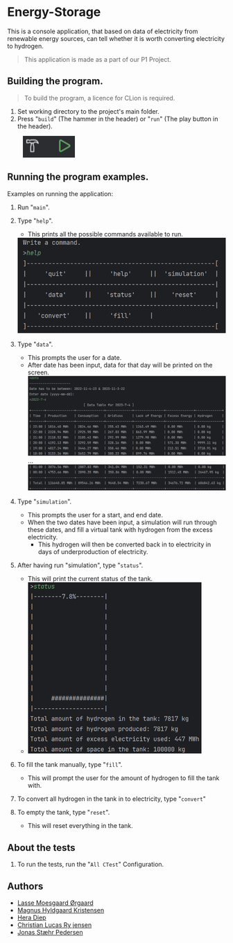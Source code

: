 # Energy-Storage

This is a console application, that based on data of electricity from renewable energy
sources, can tell whether it is worth converting electricity to hydrogen.

> This application is made as a part of our P1 Project.

## Building the program.
> To build the program, a licence for CLion is required.

1) Set working directory to the project's main folder.
2) Press "`build`" (The hammer in the header) or "`run`" (The play button in the header).

<img src="img/buttons.png" width="120" style="margin-left:36px">



## Running the program examples.

Examples on running the application:

1) Run "`main`".
1) Type "`help`".
    * This prints all the possible commands available to run.
    <img alt="Help example" src="img/help.png" width=480>

2) Type "`data`".
    * This prompts the user for a date.
    * After date has been input, data for that day will be printed on the screen.
      !["Data" Command](img/data.png "Data")
      ...
      !["Data" Command](img/data2.png "Data")
3) Type "`simulation`".
    * This prompts the user for a start, and end date.
    * When the two dates have been input, a simulation will run through these dates, and fill a virtual
      tank with hydrogen from the excess electricity.
        * This hydrogen will then be converted back in to electricity in days of underproduction of electricity.


4) After having run "simulation", type "`status`".
    * This will print the current status of the tank.
    * <img src="img/status.png" alt="Status examples" width="400">


5) To fill the tank manually, type "`fill`".
    * This will prompt the user for the amount of hydrogen to fill the tank with.


6) To convert all hydrogen in the tank in to electricity, type "`convert`"


7) To empty the tank, type "`reset`".
    * This will reset everything in the tank.

## About the tests
1) To run the tests, run the "`All CTest`" Configuration.

## Authors

+ [Lasse Moesgaard Ørgaard](https://github.com/LasseOergaardAAU)<br/>
+ [Magnus Hyldgaard Kristensen](https://github.com/MagnusHK3)<br/>
+ [Hera Diep](https://github.com/Hera97)<br/>
+ [Christian Lucas Ry jensen](https://github.com/lucasryy)<br/>
+ [Jonas Stæhr Pedersen](https://github.com/GQ08WF)<br/>



